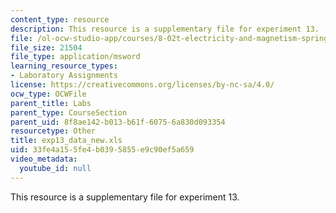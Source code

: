 ```yaml
---
content_type: resource
description: This resource is a supplementary file for experiment 13.
file: /ol-ocw-studio-app/courses/8-02t-electricity-and-magnetism-spring-2005/33fe4a155fe4b0395855e9c90ef5a659_exp13_data_new.xls
file_size: 21504
file_type: application/msword
learning_resource_types:
- Laboratory Assignments
license: https://creativecommons.org/licenses/by-nc-sa/4.0/
ocw_type: OCWFile
parent_title: Labs
parent_type: CourseSection
parent_uid: 8f8ae142-b013-b61f-6075-6a830d093354
resourcetype: Other
title: exp13_data_new.xls
uid: 33fe4a15-5fe4-b039-5855-e9c90ef5a659
video_metadata:
  youtube_id: null
---
```

This resource is a supplementary file for experiment 13.